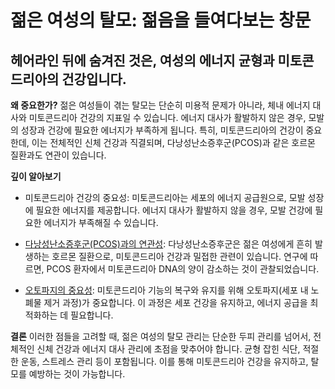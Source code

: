 # 젊은 여성의 탈모: 젊음을 들여다보는 창문

## 헤어라인 뒤에 숨겨진 것은, 여성의 에너지 균형과 미토콘드리아의 건강입니다.

**왜 중요한가?** 
젊은 여성들이 겪는 탈모는 단순히 미용적 문제가 아니라, 체내 에너지 대사와 미토콘드리아 건강의 지표일 수 있습니다. 에너지 대사가 활발하지 않은 경우, 모발의 성장과 건강에 필요한 에너지가 부족하게 됩니다. 특히, 미토콘드리아의 건강이 중요한데, 이는 전체적인 신체 건강과 직결되며, 다낭성난소증후군(PCOS)과 같은 호르몬 질환과도 연관이 있습니다. 

**깊이 알아보기**

- 미토콘드리아 건강의 중요성: 미토콘드리아는 세포의 에너지 공급원으로, 모발 성장에 필요한 에너지를 제공합니다. 에너지 대사가 활발하지 않을 경우, 모발 건강에 필요한 에너지가 부족해질 수 있습니다. 

- [다낭성난소증후군(PCOS)과의 연관성](https://frontier-three.vercel.app/kr/m04/m0407/m040718): 다낭성난소증후군은 젊은 여성에게 흔히 발생하는 호르몬 질환으로, 미토콘드리아 건강과 밀접한 관련이 있습니다. 연구에 따르면, PCOS 환자에서 미토콘드리아 DNA의 양이 감소하는 것이 관찰되었습니다. 

- [오토파지의 중요성](https://frontier-three.vercel.app/kr/m04/m0403/m040302): 미토콘드리아 기능의 복구와 유지를 위해 오토파지(세포 내 노폐물 제거 과정)가 중요합니다. 이 과정은 세포 건강을 유지하고, 에너지 공급을 최적화하는 데 필요합니다. 

**결론**
이러한 점들을 고려할 때, 젊은 여성의 탈모 관리는 단순한 두피 관리를 넘어서, 전체적인 신체 건강과 에너지 대사 관리에 초점을 맞추어야 합니다. 균형 잡힌 식단, 적절한 운동, 스트레스 관리 등이 포함됩니다. 이를 통해 미토콘드리아 건강을 유지하고, 탈모를 예방하는 것이 가능합니다.
<!--stackedit_data:
eyJoaXN0b3J5IjpbLTE5MzUzMzUyODksLTMxODgyMjk2NiwtMT
kzNTMzNTI4OV19
-->